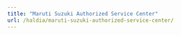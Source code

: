 ```yaml
---
title: "Maruti Suzuki Authorized Service Center"
url: /haldia/maruti-suzuki-authorized-service-center/
---
```

